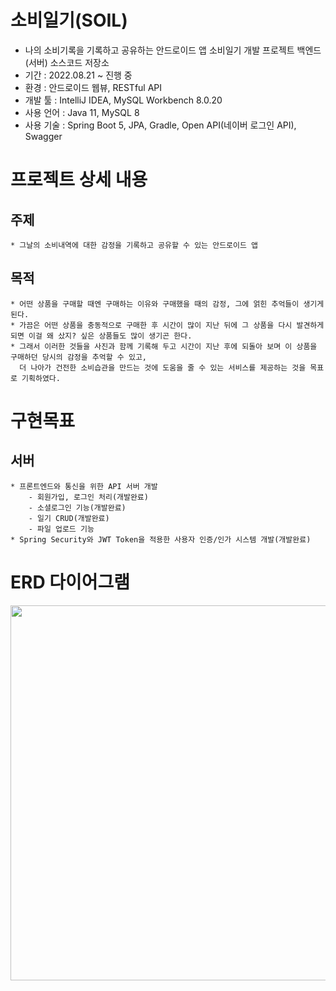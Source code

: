 # 소비일기(SOIL)
* 나의 소비기록을 기록하고 공유하는 안드로이드 앱 소비일기 개발 프로젝트 백엔드(서버) 소스코드 저장소
* 기간 : 2022.08.21 ~ 진행 중
* 환경 : 안드로이드 웹뷰, RESTful API
* 개발 툴 : IntelliJ IDEA, MySQL Workbench 8.0.20
* 사용 언어 : Java 11, MySQL 8
* 사용 기술 : Spring Boot 5, JPA, Gradle, Open API(네이버 로그인 API), Swagger

# 프로젝트 상세 내용
## 주제
```
* 그날의 소비내역에 대한 감정을 기록하고 공유할 수 있는 안드로이드 앱
```

## 목적
```
* 어떤 상품을 구매할 때엔 구매하는 이유와 구매했을 때의 감정, 그에 얽힌 추억들이 생기게 된다.
* 가끔은 어떤 상품을 충동적으로 구매한 후 시간이 많이 지난 뒤에 그 상품을 다시 발견하게 되면 이걸 왜 샀지? 싶은 상품들도 많이 생기곤 한다.
* 그래서 이러한 것들을 사진과 함께 기록해 두고 시간이 지난 후에 되돌아 보며 이 상품을 구매하던 당시의 감정을 추억할 수 있고, 
  더 나아가 건전한 소비습관을 만드는 것에 도움을 줄 수 있는 서비스를 제공하는 것을 목표로 기획하였다.
```

# 구현목표
## 서버
```
* 프론트엔드와 통신을 위한 API 서버 개발
    - 회원가입, 로그인 처리(개발완료)
    - 소셜로그인 기능(개발완료)
    - 일기 CRUD(개발완료)
    - 파일 업로드 기능
* Spring Security와 JWT Token을 적용한 사용자 인증/인가 시스템 개발(개발완료)
```

# ERD 다이어그램
<p align="center"><img src="https://miro7923.github.io/assets/images/soil_log_02_3.png" width="600"></p>
